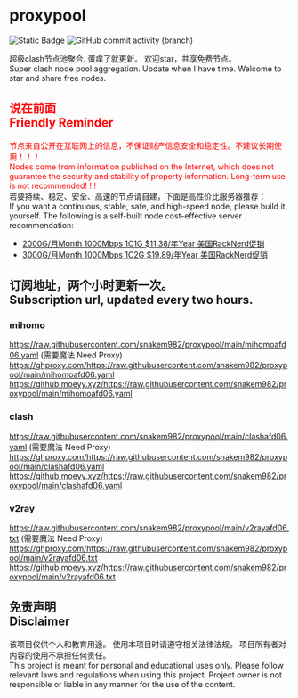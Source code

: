 # proxypool

![Static Badge](https://img.shields.io/badge/ss|ssr|vmess|vless|trojan-free-orange)
![GitHub commit activity (branch)](https://img.shields.io/github/commit-activity/w/snakem982/proxypool?color=DC52FC)


超级clash节点池聚合.
蛋痒了就更新。
欢迎star，共享免费节点。
<br/>
Super clash node pool aggregation.
Update when I have time.
Welcome to star and share free nodes.

## <font color="red">说在前面<br/>Friendly Reminder</font>
<font color="red">节点来自公开在互联网上的信息，不保证财产信息安全和稳定性。不建议长期使用！！！<br/>
Nodes come from information published on the Internet,
which does not guarantee the security and stability of property information.
Long-term use is not recommended! ! !</font><br/>
若要持续、稳定、安全、高速的节点请自建，下面是高性价比服务器推荐：<br/>
If you want a continuous, stable, safe, and high-speed node, please build it yourself.
The following is a self-built node cost-effective server recommendation:
- [2000G/月Month 1000Mbps 1C1G $11.38/年Year 美国RackNerd促销](https://my.racknerd.com/aff.php?aff=8613 "美国RackNerd")
- [3000G/月Month 1000Mbps 1C2G $19.89/年Year 美国RackNerd促销](https://my.racknerd.com/aff.php?aff=8613 "美国RackNerd")

## 订阅地址，两个小时更新一次。<br/>Subscription url, updated every two hours.
### mihomo
https://raw.githubusercontent.com/snakem982/proxypool/main/mihomoafd06.yaml  (需要魔法 Need Proxy)
https://ghproxy.com/https://raw.githubusercontent.com/snakem982/proxypool/main/mihomoafd06.yaml
https://github.moeyy.xyz/https://raw.githubusercontent.com/snakem982/proxypool/main/mihomoafd06.yaml
### clash
https://raw.githubusercontent.com/snakem982/proxypool/main/clashafd06.yaml  (需要魔法 Need Proxy)
https://ghproxy.com/https://raw.githubusercontent.com/snakem982/proxypool/main/clashafd06.yaml
https://github.moeyy.xyz/https://raw.githubusercontent.com/snakem982/proxypool/main/clashafd06.yaml
### v2ray
https://raw.githubusercontent.com/snakem982/proxypool/main/v2rayafd06.txt  (需要魔法 Need Proxy)
https://ghproxy.com/https://raw.githubusercontent.com/snakem982/proxypool/main/v2rayafd06.txt
https://github.moeyy.xyz/https://raw.githubusercontent.com/snakem982/proxypool/main/v2rayafd06.txt


## 免责声明 <br/>Disclaimer
该项目仅供个人和教育用途。
使用本项目时请遵守相关法律法规。
项目所有者对内容的使用不承担任何责任。
<br/>
This project is meant for personal and educational uses only.
Please follow relevant laws and regulations when using this project.
Project owner is not responsible or liable in any manner for the use of the content.
